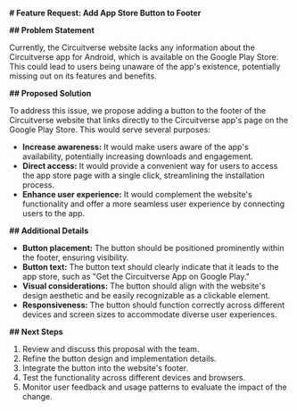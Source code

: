  **# Feature Request: Add App Store Button to Footer**

**## Problem Statement**

Currently, the Circuitverse website lacks any information about the Circuitverse app for Android, which is available on the Google Play Store. This could lead to users being unaware of the app's existence, potentially missing out on its features and benefits.

**## Proposed Solution**

To address this issue, we propose adding a button to the footer of the Circuitverse website that links directly to the Circuitverse app's page on the Google Play Store. This would serve several purposes:

- **Increase awareness:** It would make users aware of the app's availability, potentially increasing downloads and engagement.
- **Direct access:** It would provide a convenient way for users to access the app store page with a single click, streamlining the installation process.
- **Enhance user experience:** It would complement the website's functionality and offer a more seamless user experience by connecting users to the app.

**## Additional Details**

- **Button placement:** The button should be positioned prominently within the footer, ensuring visibility.
- **Button text:** The button text should clearly indicate that it leads to the app store, such as "Get the Circuitverse App on Google Play."
- **Visual considerations:** The button should align with the website's design aesthetic and be easily recognizable as a clickable element.
- **Responsiveness:** The button should function correctly across different devices and screen sizes to accommodate diverse user experiences.

**## Next Steps**

1. Review and discuss this proposal with the team.
2. Refine the button design and implementation details.
3. Integrate the button into the website's footer.
4. Test the functionality across different devices and browsers.
5. Monitor user feedback and usage patterns to evaluate the impact of the change.
